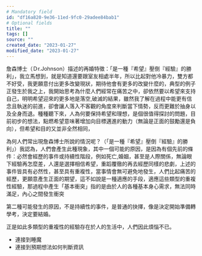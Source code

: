 ```yaml
---
# Mandatory field
id: "df16a820-9e36-11ed-9fc0-29adee84bab1"
# Optional fields
title: ""
tags: []
source: ""
created_date: "2023-01-27"
modified_date: "2023-01-27"
---
```

詹森博士（Ｄr.Johnson）描述的再婚特徵：「是一種『希望』壓倒『經驗』的勝利」，我立馬想到，就是知道還要跟室友相處半年，所以比起對他冷暴力，雙方都不好受，我更願意付出更多改變現狀，期待他會有更多的改變什麼的，典型的例子正發生於我之上，我開始思考為什麼人們經常在痛苦之中，卻依然要以希望來支持自己，明明希望迎來的更多地是落空,破滅的結果，雖然我了解在過程中能更有信念且執迷的前進，卻會讓人落入不客觀的角度來判斷當下情勢，反而更難於抽身以及全身而退。種種聽下來，人為何要保持希望和理想，是個很值得探討的問題，目前初步的想法，點燃希望意味著增加向目標邁進的動力（無論是正面的鼓勵還是負向），但希望和目的又並非全然相同，

為何人們常出現詹森博士所說的情況呢？（「是一種『希望』壓倒『經驗』的勝利」）我認為，人們會產生此種現象，其中一個可能的原因，是因為有個先前的條件：必然會經歷的事件或持續性階段，例如死亡,婚姻，甚至是人際關係，無論眼下經驗再怎麼差，人還是選擇相信希望，重蹈覆徹的再去經歷同樣的悲劇，上述的事件皆具有必然性，甚至具有重複性，當事情會無可避免地發生，人們比起痛苦的經歷，更願意產生正面的期望，這不如說是一種適應的手段，適應這些類型的重複性經驗，那過程中產生「基本衝突」指的是由於人的各種基本身心需求，無法同時滿足，內心之間發生衝突

第二種可能發生的原因，不是持續性的事件，是普通的抉擇，像是決定開始準備轉學考，決定要結婚。

正是如此多類型的重複性的經驗存在於人的生活中，人們因此煩惱不已。


- 連接到睡魔
- 連接到預期想法如何判斷資訊